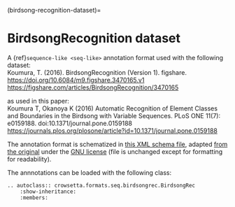 (birdsong-recognition-dataset)=

# BirdsongRecognition dataset

A {ref}`sequence-like <seq-like>` annotation format 
used with the following dataset:  
Koumura, T. (2016). BirdsongRecognition (Version 1). figshare.  
<https://doi.org/10.6084/m9.figshare.3470165.v1>  
<https://figshare.com/articles/BirdsongRecognition/3470165>  

as used in this paper:  
Koumura T, Okanoya K (2016) Automatic Recognition of Element Classes and
Boundaries in the Birdsong with Variable Sequences. PLoS ONE 11(7): e0159188.
doi:10.1371/journal.pone.0159188  
<https://journals.plos.org/plosone/article?id=10.1371/journal.pone.0159188>  

The annotation format is schematized in 
[this XML schema file](https://github.com/NickleDave/birdsong-recognition-dataset/blob/main/doc/xsd/AnnotationSchema.xsd),
adapted [from the original](https://github.com/cycentum/birdsong-recognition/blob/master/xsd/AnnotationSchema.xsd) 
under the [GNU license](https://github.com/cycentum/birdsong-recognition/blob/master/LICENSE)
(file is unchanged except for formatting for readability).

The annnotations can be loaded with the following class:
```{eval-rst}
.. autoclass:: crowsetta.formats.seq.birdsongrec.BirdsongRec
    :show-inheritance:
    :members:
```
